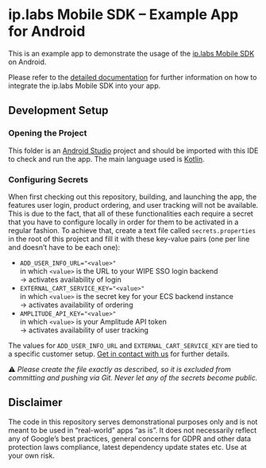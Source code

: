# ip.labs Mobile SDK – Example App for Android

This is an example app to demonstrate the usage of the [ip.labs Mobile SDK](https://www.iplabs.com/photo-commerce-mobile-sdk/) on Android.

Please refer to the [detailed documentation](http://mobile-sdk-docs.s3-website.eu-central-1.amazonaws.com/) for further information on how to integrate the ip.labs Mobile SDK into your app.

## Development Setup

### Opening the Project

This folder is an [Android Studio](https://developer.android.com/studio/) project and should be imported with this IDE to check and run the app. The main language used is [Kotlin](https://kotlinlang.org/).

### Configuring Secrets

When first checking out this repository, building, and launching the app, the features user login, product ordering, and user tracking will not be available. This is due to the fact, that all of these functionalities each require a secret that you have to configure locally in order for them to be activated in a regular fashion. To achieve that, create a text file called `secrets.properties` in the root of this project and fill it with these key-value pairs (one per line and doesn’t have to be each one):

* `ADD_USER_INFO_URL="<value>"`  
in which `<value>` is the URL to your WIPE SSO login backend  
→ activates availability of login
* `EXTERNAL_CART_SERVICE_KEY="<value>"`  
in which `<value>` is the secret key for your ECS backend instance  
→ activates availability of ordering
* `AMPLITUDE_API_KEY="<value>"`  
in which `<value>` is your Amplitude API token  
→ activates availability of user tracking

The values for `ADD_USER_INFO_URL` and `EXTERNAL_CART_SERVICE_KEY` are tied to a specific customer setup. [Get in contact with us](https://www.iplabs.com/photo-commerce-mobile-sdk/) for further details.

⚠️ *Please create the file exactly as described, so it is excluded from committing and pushing via Git. Never let any of the secrets become public.*

## Disclaimer

The code in this repository serves demonstrational purposes only and is not meant to be used in “real-world” apps “as is”. It does not necessarily reflect any of Google’s best practices, general concerns for GDPR and other data protection laws compliance, latest dependency update states etc. Use at your own risk.
